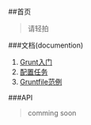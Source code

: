 ##首页

> 请轻拍

###文档(documention)

1.  [Grunt入门](http://www.gruntjs.org/getting_started)
2.  [配置任务](http://www.gruntjs.org/configuring_tasks)
3.  [Gruntfile范例](http://www.gruntjs.org/sample_gruntfile)


###API

> comming soon

